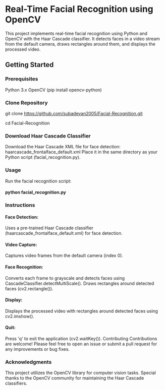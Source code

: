 # Real-Time Facial Recognition using OpenCV
This project implements real-time facial recognition using Python and OpenCV with the Haar Cascade classifier. It detects faces in a video stream from the default camera, draws rectangles around them, and displays the processed video.

## Getting Started
### Prerequisites
Python 3.x
OpenCV (pip install opencv-python)

### Clone Repository
git clone https://github.com/subadevan2005/Facial-Recognition.git

cd Facial-Recognition

### Download Haar Cascade Classifier
Download the Haar Cascade XML file for face detection:
haarcascade_frontalface_default.xml
Place it in the same directory as your Python script (facial_recognition.py).

### Usage
Run the facial recognition script:

#### python facial_recognition.py


### Instructions
#### Face Detection:
Uses a pre-trained Haar Cascade classifier (haarcascade_frontalface_default.xml) for face detection.

#### Video Capture:
Captures video frames from the default camera (index 0).

#### Face Recognition:
Converts each frame to grayscale and detects faces using CascadeClassifier.detectMultiScale().
Draws rectangles around detected faces (cv2.rectangle()).

#### Display:
Displays the processed video with rectangles around detected faces using cv2.imshow().

#### Quit:
Press 'q' to exit the application (cv2.waitKey()).
Contributing
Contributions are welcome! Please feel free to open an issue or submit a pull request for any improvements or bug fixes.

### Acknowledgments
This project utilizes the OpenCV library for computer vision tasks.
Special thanks to the OpenCV community for maintaining the Haar Cascade classifiers.
